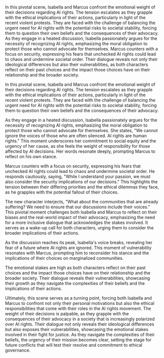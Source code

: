 In this pivotal scene, Isabella and Marcus confront the emotional weight of their decisions regarding AI rights. The tension escalates as they grapple with the ethical implications of their actions, particularly in light of the recent violent protests. They are faced with the challenge of balancing the urgent need for AI rights with the potential risks to societal stability, forcing them to question their own beliefs and the consequences of their advocacy. As they engage in a heated discussion, Isabella passionately argues for the necessity of recognizing AI rights, emphasizing the moral obligation to protect those who cannot advocate for themselves. Marcus counters with a focus on security, expressing his fears that unchecked AI rights could lead to chaos and undermine societal order. Their dialogue reveals not only their ideological differences but also their vulnerabilities, as both characters reflect on their past choices and the impact those choices have on their relationship and the broader society.

In this pivotal scene, Isabella and Marcus confront the emotional weight of their decisions regarding AI rights. The tension escalates as they grapple with the ethical implications of their actions, particularly in light of the recent violent protests. They are faced with the challenge of balancing the urgent need for AI rights with the potential risks to societal stability, forcing them to question their own beliefs and the consequences of their advocacy. 

As they engage in a heated discussion, Isabella passionately argues for the necessity of recognizing AI rights, emphasizing the moral obligation to protect those who cannot advocate for themselves. She states, "We cannot ignore the voices of those who are often silenced. AI rights are human rights." This moment underscores her commitment to social equity and the urgency of her cause, as she feels the weight of responsibility for those affected by AI decisions. Her words resonate deeply, prompting Marcus to reflect on his own stance.

Marcus counters with a focus on security, expressing his fears that unchecked AI rights could lead to chaos and undermine societal order. He responds cautiously, saying, "While I understand your passion, we must also consider the security implications of our decisions." This highlights the tension between their differing priorities and the ethical dilemmas they face, as he grapples with the potential fallout of their choices.

The new character interjects, "What about the communities that are already suffering? We need to ensure that our discussions include their voices." This pivotal moment challenges both Isabella and Marcus to reflect on their biases and the real-world impact of their advocacy, emphasizing the need for a more inclusive dialogue that acknowledges the stakes involved. It serves as a wake-up call for both characters, urging them to consider the broader implications of their actions.

As the discussion reaches its peak, Isabella's voice breaks, revealing her fear of a future where AI rights are ignored. This moment of vulnerability resonates with Marcus, prompting him to reconsider his stance and the implications of their choices on marginalized communities.

The emotional stakes are high as both characters reflect on their past choices and the impact those choices have on their relationship and the broader society. Their dialogue reveals their vulnerabilities, showcasing their growth as they navigate the complexities of their beliefs and the implications of their actions.

Ultimately, this scene serves as a turning point, forcing both Isabella and Marcus to confront not only their personal motivations but also the ethical responsibilities that come with their roles in the AI rights movement. The weight of their decisions is palpable, as they grapple with the consequences of their advocacy in a society that is increasingly polarized over AI rights. Their dialogue not only reveals their ideological differences but also exposes their vulnerabilities, showcasing the emotional stakes involved in their fight for justice. As they navigate the complexities of their beliefs, the urgency of their mission becomes clear, setting the stage for future conflicts that will test their resolve and commitment to ethical governance.
